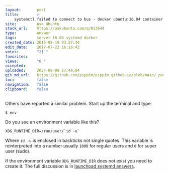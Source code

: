 ```yaml
---
layout:       post
title:        >
    systemctl failed to connect to bus - docker ubuntu:16.04 container
site:         Ask Ubuntu
stack_url:    https://askubuntu.com/q/813644
type:         Answer
tags:         server 16.04 systemd docker
created_date: 2016-08-18 03:57:34
edit_date:    2017-07-22 16:16:42
votes:        "21 "
favorites:    
views:        "0 "
accepted:     
uploaded:     2024-08-09 17:46:04
git_md_url:   https://github.com/pippim/pippim.github.io/blob/main/_posts/2016/2016-08-18-systemctl-failed-to-connect-to-bus-docker-ubuntu_16.04-container.md
toc:          false
navigation:   false
clipboard:    false
---
```


Others have reported a similar problem. Start up the terminal and type:

``` 
$ env
```

Do you see an environment variable like this?

``` 
XDG_RUNTIME_DIR=/run/user/`id -u`
```

Where `id -u` is enclosed in backticks not single quotes. This variable is reinterpreted into a number usually `1000` for regular users and `0` for super user (sudo).

If the environment variable `XDG_RUNTIME_DIR` does not exist you need to create it. The full discussion is in [launchpad systemd answers][1].


  [1]: https://answers.launchpad.net/ubuntu/+source/systemd/+question/287454
